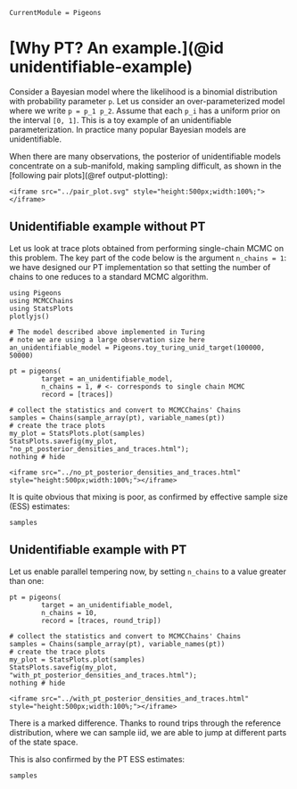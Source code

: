 ```@meta
CurrentModule = Pigeons
```

# [Why PT? An example.](@id unidentifiable-example)

Consider a Bayesian model where the likelihood is a binomial distribution with probability parameter ``p``. 
Let us consider an over-parameterized model where we 
write ``p = p_1 p_2``. Assume that each ``p_i`` has a uniform prior on the interval ``[0, 1]``.
This is a toy example of an unidentifiable parameterization.
In practice many popular 
Bayesian models are unidentifiable. 

When there are many observations, the posterior of 
unidentifiable models concentrate on a sub-manifold, 
making sampling difficult, as shown in the [following pair plots](@ref output-plotting):
 
```@raw html
<iframe src="../pair_plot.svg" style="height:500px;width:100%;"></iframe>
```

## Unidentifiable example without PT

Let us look at trace plots obtained from performing 
single-chain MCMC on this problem. 
The key part of the code below is the argument 
`n_chains = 1`: we have designed our PT implementation 
so that setting the number of chains to one reduces to a 
standard MCMC algorithm. 

```@example why
using Pigeons
using MCMCChains
using StatsPlots
plotlyjs()

# The model described above implemented in Turing
# note we are using a large observation size here
an_unidentifiable_model = Pigeons.toy_turing_unid_target(100000, 50000)

pt = pigeons(
        target = an_unidentifiable_model, 
        n_chains = 1, # <- corresponds to single chain MCMC
        record = [traces])

# collect the statistics and convert to MCMCChains' Chains
samples = Chains(sample_array(pt), variable_names(pt))
# create the trace plots
my_plot = StatsPlots.plot(samples)
StatsPlots.savefig(my_plot, "no_pt_posterior_densities_and_traces.html"); 
nothing # hide
```

```@raw html
<iframe src="../no_pt_posterior_densities_and_traces.html" style="height:500px;width:100%;"></iframe>
```

It is quite obvious that mixing is poor, as confirmed by effective sample size (ESS) estimates:

```@example why
samples
```


## Unidentifiable example with PT

Let us enable parallel tempering now, by setting 
`n_chains` to a value greater than one:

```@example why
pt = pigeons(
        target = an_unidentifiable_model, 
        n_chains = 10, 
        record = [traces, round_trip])

# collect the statistics and convert to MCMCChains' Chains
samples = Chains(sample_array(pt), variable_names(pt))
# create the trace plots
my_plot = StatsPlots.plot(samples)
StatsPlots.savefig(my_plot, "with_pt_posterior_densities_and_traces.html"); 
nothing # hide
```

```@raw html
<iframe src="../with_pt_posterior_densities_and_traces.html" style="height:500px;width:100%;"></iframe>
```

There is a marked difference. 
Thanks to round trips through the reference distribution, 
where we can sample iid, we are able to jump at different 
parts of the state space. 

This is also confirmed by the PT ESS estimates:

```@example why
samples
```